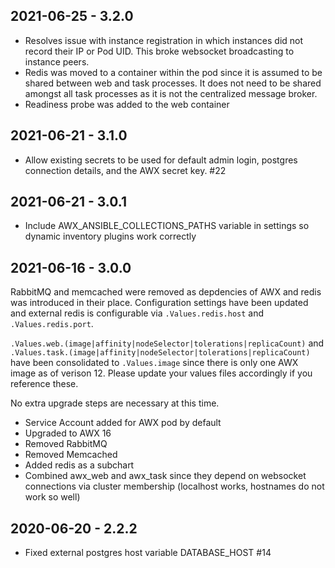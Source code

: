 2021-06-25 - 3.2.0
---

* Resolves issue with instance registration in which instances did not record their IP or Pod UID. This broke websocket broadcasting to instance peers.
* Redis was moved to a container within the pod since it is assumed to be shared between web and task processes. It does not need to be shared amongst all task processes as it is not the centralized message broker.
* Readiness probe was added to the web container

2021-06-21 - 3.1.0
---

* Allow existing secrets to be used for default admin login, postgres connection details, and the AWX secret key. #22

2021-06-21 - 3.0.1
---

* Include AWX_ANSIBLE_COLLECTIONS_PATHS variable in settings so dynamic inventory plugins work correctly

2021-06-16 - 3.0.0
---

RabbitMQ and memcached were removed as depdencies of AWX and redis was introduced in their place. Configuration settings have been updated and external redis is configurable via `.Values.redis.host` and `.Values.redis.port`.

`.Values.web.(image|affinity|nodeSelector|tolerations|replicaCount)` and `.Values.task.(image|affinity|nodeSelector|tolerations|replicaCount)` have been consolidated to `.Values.image` since there is only one AWX image as of verison 12. Please update your values files accordingly if you reference these.

No extra upgrade steps are necessary at this time.

- Service Account added for AWX pod by default
- Upgraded to AWX 16
- Removed RabbitMQ
- Removed Memcached
- Added redis as a subchart
- Combined awx_web and awx_task since they depend on websocket connections via cluster membership (localhost works, hostnames do not work so well)

2020-06-20 - 2.2.2
---

- Fixed external postgres host variable DATABASE_HOST #14
